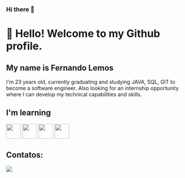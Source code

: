 ### Hi there 👋

# 👋 Hello! Welcome to my Github profile.
## My name is Fernando Lemos
 I'm 23 years old, currently graduating and studying JAVA, SQL, GIT to become a software engineer. Also looking for an internship opportunity where I can develop my technical capabilities and skills.
 ## I'm learning

<img loading="lazy" src="https://cdn.jsdelivr.net/gh/devicons/devicon/icons/java/java-original.svg" width="40" height="40"/> <img loading="lazy" src="https://cdn.jsdelivr.net/gh/devicons/devicon/icons/linux/linux-original.svg" width="40" height="40"/> <img loading="lazy" src="https://cdn.jsdelivr.net/gh/devicons/devicon/icons/git/git-original.svg" width="40" height="40"/> <img loading="lazy" src="https://cdn.jsdelivr.net/gh/devicons/devicon/icons/mysql/mysql-original.svg" width="40" height="40"/>
 
## Contatos:

<div>

<a href="https://www.linkedin.com/in/fernando-lemos-7a1861239/" target="_blank"><img loading="lazy" src="https://img.shields.io/badge/-LinkedIn-%230077B5?style=for-the-badge&logo=linkedin&logoColor=white" target="_blank"></a>   
</div>

